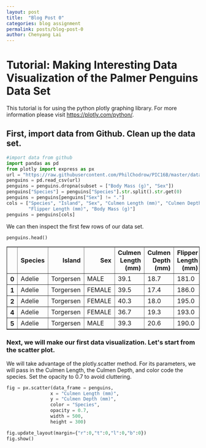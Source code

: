 ```yaml
---
layout: post
title:  "Blog Post 0"
categories: blog assignment
permalink: posts/blog-post-0
author: Chenyang Lai
---
```


# Tutorial: Making Interesting Data Visualization of the Palmer Penguins Data Set

This tutorial is for using the python plotly graphing library. For more information please visit https://plotly.com/python/.

## First, import data from Github. Clean up the data set.


```python
#import data from github
import pandas as pd
from plotly import express as px
url = "https://raw.githubusercontent.com/PhilChodrow/PIC16B/master/datasets/palmer_penguins.csv"
penguins = pd.read_csv(url)
penguins = penguins.dropna(subset = ["Body Mass (g)", "Sex"])
penguins["Species"] = penguins["Species"].str.split().str.get(0)
penguins = penguins[penguins["Sex"] != "."]
cols = ["Species", "Island", "Sex", "Culmen Length (mm)", "Culmen Depth (mm)", 
        "Flipper Length (mm)", "Body Mass (g)"]
penguins = penguins[cols]
```

We can then inspect the first few rows of our data set.


```python
penguins.head()
```




<div>
<style scoped>
    .dataframe tbody tr th:only-of-type {
        vertical-align: middle;
    }

    .dataframe tbody tr th {
        vertical-align: top;
    }

    .dataframe thead th {
        text-align: right;
    }
</style>
<table border="1" class="dataframe">
  <thead>
    <tr style="text-align: right;">
      <th></th>
      <th>Species</th>
      <th>Island</th>
      <th>Sex</th>
      <th>Culmen Length (mm)</th>
      <th>Culmen Depth (mm)</th>
      <th>Flipper Length (mm)</th>
      <th>Body Mass (g)</th>
    </tr>
  </thead>
  <tbody>
    <tr>
      <th>0</th>
      <td>Adelie</td>
      <td>Torgersen</td>
      <td>MALE</td>
      <td>39.1</td>
      <td>18.7</td>
      <td>181.0</td>
      <td>3750.0</td>
    </tr>
    <tr>
      <th>1</th>
      <td>Adelie</td>
      <td>Torgersen</td>
      <td>FEMALE</td>
      <td>39.5</td>
      <td>17.4</td>
      <td>186.0</td>
      <td>3800.0</td>
    </tr>
    <tr>
      <th>2</th>
      <td>Adelie</td>
      <td>Torgersen</td>
      <td>FEMALE</td>
      <td>40.3</td>
      <td>18.0</td>
      <td>195.0</td>
      <td>3250.0</td>
    </tr>
    <tr>
      <th>4</th>
      <td>Adelie</td>
      <td>Torgersen</td>
      <td>FEMALE</td>
      <td>36.7</td>
      <td>19.3</td>
      <td>193.0</td>
      <td>3450.0</td>
    </tr>
    <tr>
      <th>5</th>
      <td>Adelie</td>
      <td>Torgersen</td>
      <td>MALE</td>
      <td>39.3</td>
      <td>20.6</td>
      <td>190.0</td>
      <td>3650.0</td>
    </tr>
  </tbody>
</table>
</div>



### Next, we will make our first data visualization. Let's start from the scatter plot. 

We will take advantage of the plotly.scatter method. For its parameters, we will pass in the Culmen Length, the Culmen Depth, and color code the species. Set the opacity to 0.7 to avoid cluttering.


```python
fig = px.scatter(data_frame = penguins, 
                x = "Culmen Length (mm)",
                y = "Culmen Depth (mm)", 
                color = "Species", 
                opacity = 0.7,
                width = 500,
                height = 300)

fig.update_layout(margin={"r":0,"t":0,"l":0,"b":0})
fig.show()
```


<div>                            <div id="e46c1e5e-dfcb-4ef4-b2d9-6d47c17b0da1" class="plotly-graph-div" style="height:300px; width:500px;"></div>            <script type="text/javascript">                require(["plotly"], function(Plotly) {                    window.PLOTLYENV=window.PLOTLYENV || {};                                    if (document.getElementById("e46c1e5e-dfcb-4ef4-b2d9-6d47c17b0da1")) {                    Plotly.newPlot(                        "e46c1e5e-dfcb-4ef4-b2d9-6d47c17b0da1",                        [{"hovertemplate":"Species=Adelie<br>Culmen Length (mm)=%{x}<br>Culmen Depth (mm)=%{y}<extra></extra>","legendgroup":"Adelie","marker":{"color":"#636efa","opacity":0.7,"symbol":"circle"},"mode":"markers","name":"Adelie","orientation":"v","showlegend":true,"x":[39.1,39.5,40.3,36.7,39.3,38.9,39.2,41.1,38.6,34.6,36.6,38.7,42.5,34.4,46.0,37.8,37.7,35.9,38.2,38.8,35.3,40.6,40.5,37.9,40.5,39.5,37.2,39.5,40.9,36.4,39.2,38.8,42.2,37.6,39.8,36.5,40.8,36.0,44.1,37.0,39.6,41.1,36.0,42.3,39.6,40.1,35.0,42.0,34.5,41.4,39.0,40.6,36.5,37.6,35.7,41.3,37.6,41.1,36.4,41.6,35.5,41.1,35.9,41.8,33.5,39.7,39.6,45.8,35.5,42.8,40.9,37.2,36.2,42.1,34.6,42.9,36.7,35.1,37.3,41.3,36.3,36.9,38.3,38.9,35.7,41.1,34.0,39.6,36.2,40.8,38.1,40.3,33.1,43.2,35.0,41.0,37.7,37.8,37.9,39.7,38.6,38.2,38.1,43.2,38.1,45.6,39.7,42.2,39.6,42.7,38.6,37.3,35.7,41.1,36.2,37.7,40.2,41.4,35.2,40.6,38.8,41.5,39.0,44.1,38.5,43.1,36.8,37.5,38.1,41.1,35.6,40.2,37.0,39.7,40.2,40.6,32.1,40.7,37.3,39.0,39.2,36.6,36.0,37.8,36.0,41.5],"xaxis":"x","y":[18.7,17.4,18.0,19.3,20.6,17.8,19.6,17.6,21.2,21.1,17.8,19.0,20.7,18.4,21.5,18.3,18.7,19.2,18.1,17.2,18.9,18.6,17.9,18.6,18.9,16.7,18.1,17.8,18.9,17.0,21.1,20.0,18.5,19.3,19.1,18.0,18.4,18.5,19.7,16.9,18.8,19.0,17.9,21.2,17.7,18.9,17.9,19.5,18.1,18.6,17.5,18.8,16.6,19.1,16.9,21.1,17.0,18.2,17.1,18.0,16.2,19.1,16.6,19.4,19.0,18.4,17.2,18.9,17.5,18.5,16.8,19.4,16.1,19.1,17.2,17.6,18.8,19.4,17.8,20.3,19.5,18.6,19.2,18.8,18.0,18.1,17.1,18.1,17.3,18.9,18.6,18.5,16.1,18.5,17.9,20.0,16.0,20.0,18.6,18.9,17.2,20.0,17.0,19.0,16.5,20.3,17.7,19.5,20.7,18.3,17.0,20.5,17.0,18.6,17.2,19.8,17.0,18.5,15.9,19.0,17.6,18.3,17.1,18.0,17.9,19.2,18.5,18.5,17.6,17.5,17.5,20.1,16.5,17.9,17.1,17.2,15.5,17.0,16.8,18.7,18.6,18.4,17.8,18.1,17.1,18.5],"yaxis":"y","type":"scatter"},{"hovertemplate":"Species=Chinstrap<br>Culmen Length (mm)=%{x}<br>Culmen Depth (mm)=%{y}<extra></extra>","legendgroup":"Chinstrap","marker":{"color":"#EF553B","opacity":0.7,"symbol":"circle"},"mode":"markers","name":"Chinstrap","orientation":"v","showlegend":true,"x":[46.5,50.0,51.3,45.4,52.7,45.2,46.1,51.3,46.0,51.3,46.6,51.7,47.0,52.0,45.9,50.5,50.3,58.0,46.4,49.2,42.4,48.5,43.2,50.6,46.7,52.0,50.5,49.5,46.4,52.8,40.9,54.2,42.5,51.0,49.7,47.5,47.6,52.0,46.9,53.5,49.0,46.2,50.9,45.5,50.9,50.8,50.1,49.0,51.5,49.8,48.1,51.4,45.7,50.7,42.5,52.2,45.2,49.3,50.2,45.6,51.9,46.8,45.7,55.8,43.5,49.6,50.8,50.2],"xaxis":"x","y":[17.9,19.5,19.2,18.7,19.8,17.8,18.2,18.2,18.9,19.9,17.8,20.3,17.3,18.1,17.1,19.6,20.0,17.8,18.6,18.2,17.3,17.5,16.6,19.4,17.9,19.0,18.4,19.0,17.8,20.0,16.6,20.8,16.7,18.8,18.6,16.8,18.3,20.7,16.6,19.9,19.5,17.5,19.1,17.0,17.9,18.5,17.9,19.6,18.7,17.3,16.4,19.0,17.3,19.7,17.3,18.8,16.6,19.9,18.8,19.4,19.5,16.5,17.0,19.8,18.1,18.2,19.0,18.7],"yaxis":"y","type":"scatter"},{"hovertemplate":"Species=Gentoo<br>Culmen Length (mm)=%{x}<br>Culmen Depth (mm)=%{y}<extra></extra>","legendgroup":"Gentoo","marker":{"color":"#00cc96","opacity":0.7,"symbol":"circle"},"mode":"markers","name":"Gentoo","orientation":"v","showlegend":true,"x":[46.1,50.0,48.7,50.0,47.6,46.5,45.4,46.7,43.3,46.8,40.9,49.0,45.5,48.4,45.8,49.3,42.0,49.2,46.2,48.7,50.2,45.1,46.5,46.3,42.9,46.1,47.8,48.2,50.0,47.3,42.8,45.1,59.6,49.1,48.4,42.6,44.4,44.0,48.7,42.7,49.6,45.3,49.6,50.5,43.6,45.5,50.5,44.9,45.2,46.6,48.5,45.1,50.1,46.5,45.0,43.8,45.5,43.2,50.4,45.3,46.2,45.7,54.3,45.8,49.8,49.5,43.5,50.7,47.7,46.4,48.2,46.5,46.4,48.6,47.5,51.1,45.2,45.2,49.1,52.5,47.4,50.0,44.9,50.8,43.4,51.3,47.5,52.1,47.5,52.2,45.5,49.5,44.5,50.8,49.4,46.9,48.4,51.1,48.5,55.9,47.2,49.1,46.8,41.7,53.4,43.3,48.1,50.5,49.8,43.5,51.5,46.2,55.1,48.8,47.2,46.8,50.4,45.2,49.9],"xaxis":"x","y":[13.2,16.3,14.1,15.2,14.5,13.5,14.6,15.3,13.4,15.4,13.7,16.1,13.7,14.6,14.6,15.7,13.5,15.2,14.5,15.1,14.3,14.5,14.5,15.8,13.1,15.1,15.0,14.3,15.3,15.3,14.2,14.5,17.0,14.8,16.3,13.7,17.3,13.6,15.7,13.7,16.0,13.7,15.0,15.9,13.9,13.9,15.9,13.3,15.8,14.2,14.1,14.4,15.0,14.4,15.4,13.9,15.0,14.5,15.3,13.8,14.9,13.9,15.7,14.2,16.8,16.2,14.2,15.0,15.0,15.6,15.6,14.8,15.0,16.0,14.2,16.3,13.8,16.4,14.5,15.6,14.6,15.9,13.8,17.3,14.4,14.2,14.0,17.0,15.0,17.1,14.5,16.1,14.7,15.7,15.8,14.6,14.4,16.5,15.0,17.0,15.5,15.0,16.1,14.7,15.8,14.0,15.1,15.2,15.9,15.2,16.3,14.1,16.0,16.2,13.7,14.3,15.7,14.8,16.1],"yaxis":"y","type":"scatter"}],                        {"template":{"data":{"bar":[{"error_x":{"color":"#2a3f5f"},"error_y":{"color":"#2a3f5f"},"marker":{"line":{"color":"#E5ECF6","width":0.5},"pattern":{"fillmode":"overlay","size":10,"solidity":0.2}},"type":"bar"}],"barpolar":[{"marker":{"line":{"color":"#E5ECF6","width":0.5},"pattern":{"fillmode":"overlay","size":10,"solidity":0.2}},"type":"barpolar"}],"carpet":[{"aaxis":{"endlinecolor":"#2a3f5f","gridcolor":"white","linecolor":"white","minorgridcolor":"white","startlinecolor":"#2a3f5f"},"baxis":{"endlinecolor":"#2a3f5f","gridcolor":"white","linecolor":"white","minorgridcolor":"white","startlinecolor":"#2a3f5f"},"type":"carpet"}],"choropleth":[{"colorbar":{"outlinewidth":0,"ticks":""},"type":"choropleth"}],"contour":[{"colorbar":{"outlinewidth":0,"ticks":""},"colorscale":[[0.0,"#0d0887"],[0.1111111111111111,"#46039f"],[0.2222222222222222,"#7201a8"],[0.3333333333333333,"#9c179e"],[0.4444444444444444,"#bd3786"],[0.5555555555555556,"#d8576b"],[0.6666666666666666,"#ed7953"],[0.7777777777777778,"#fb9f3a"],[0.8888888888888888,"#fdca26"],[1.0,"#f0f921"]],"type":"contour"}],"contourcarpet":[{"colorbar":{"outlinewidth":0,"ticks":""},"type":"contourcarpet"}],"heatmap":[{"colorbar":{"outlinewidth":0,"ticks":""},"colorscale":[[0.0,"#0d0887"],[0.1111111111111111,"#46039f"],[0.2222222222222222,"#7201a8"],[0.3333333333333333,"#9c179e"],[0.4444444444444444,"#bd3786"],[0.5555555555555556,"#d8576b"],[0.6666666666666666,"#ed7953"],[0.7777777777777778,"#fb9f3a"],[0.8888888888888888,"#fdca26"],[1.0,"#f0f921"]],"type":"heatmap"}],"heatmapgl":[{"colorbar":{"outlinewidth":0,"ticks":""},"colorscale":[[0.0,"#0d0887"],[0.1111111111111111,"#46039f"],[0.2222222222222222,"#7201a8"],[0.3333333333333333,"#9c179e"],[0.4444444444444444,"#bd3786"],[0.5555555555555556,"#d8576b"],[0.6666666666666666,"#ed7953"],[0.7777777777777778,"#fb9f3a"],[0.8888888888888888,"#fdca26"],[1.0,"#f0f921"]],"type":"heatmapgl"}],"histogram":[{"marker":{"pattern":{"fillmode":"overlay","size":10,"solidity":0.2}},"type":"histogram"}],"histogram2d":[{"colorbar":{"outlinewidth":0,"ticks":""},"colorscale":[[0.0,"#0d0887"],[0.1111111111111111,"#46039f"],[0.2222222222222222,"#7201a8"],[0.3333333333333333,"#9c179e"],[0.4444444444444444,"#bd3786"],[0.5555555555555556,"#d8576b"],[0.6666666666666666,"#ed7953"],[0.7777777777777778,"#fb9f3a"],[0.8888888888888888,"#fdca26"],[1.0,"#f0f921"]],"type":"histogram2d"}],"histogram2dcontour":[{"colorbar":{"outlinewidth":0,"ticks":""},"colorscale":[[0.0,"#0d0887"],[0.1111111111111111,"#46039f"],[0.2222222222222222,"#7201a8"],[0.3333333333333333,"#9c179e"],[0.4444444444444444,"#bd3786"],[0.5555555555555556,"#d8576b"],[0.6666666666666666,"#ed7953"],[0.7777777777777778,"#fb9f3a"],[0.8888888888888888,"#fdca26"],[1.0,"#f0f921"]],"type":"histogram2dcontour"}],"mesh3d":[{"colorbar":{"outlinewidth":0,"ticks":""},"type":"mesh3d"}],"parcoords":[{"line":{"colorbar":{"outlinewidth":0,"ticks":""}},"type":"parcoords"}],"pie":[{"automargin":true,"type":"pie"}],"scatter":[{"marker":{"colorbar":{"outlinewidth":0,"ticks":""}},"type":"scatter"}],"scatter3d":[{"line":{"colorbar":{"outlinewidth":0,"ticks":""}},"marker":{"colorbar":{"outlinewidth":0,"ticks":""}},"type":"scatter3d"}],"scattercarpet":[{"marker":{"colorbar":{"outlinewidth":0,"ticks":""}},"type":"scattercarpet"}],"scattergeo":[{"marker":{"colorbar":{"outlinewidth":0,"ticks":""}},"type":"scattergeo"}],"scattergl":[{"marker":{"colorbar":{"outlinewidth":0,"ticks":""}},"type":"scattergl"}],"scattermapbox":[{"marker":{"colorbar":{"outlinewidth":0,"ticks":""}},"type":"scattermapbox"}],"scatterpolar":[{"marker":{"colorbar":{"outlinewidth":0,"ticks":""}},"type":"scatterpolar"}],"scatterpolargl":[{"marker":{"colorbar":{"outlinewidth":0,"ticks":""}},"type":"scatterpolargl"}],"scatterternary":[{"marker":{"colorbar":{"outlinewidth":0,"ticks":""}},"type":"scatterternary"}],"surface":[{"colorbar":{"outlinewidth":0,"ticks":""},"colorscale":[[0.0,"#0d0887"],[0.1111111111111111,"#46039f"],[0.2222222222222222,"#7201a8"],[0.3333333333333333,"#9c179e"],[0.4444444444444444,"#bd3786"],[0.5555555555555556,"#d8576b"],[0.6666666666666666,"#ed7953"],[0.7777777777777778,"#fb9f3a"],[0.8888888888888888,"#fdca26"],[1.0,"#f0f921"]],"type":"surface"}],"table":[{"cells":{"fill":{"color":"#EBF0F8"},"line":{"color":"white"}},"header":{"fill":{"color":"#C8D4E3"},"line":{"color":"white"}},"type":"table"}]},"layout":{"annotationdefaults":{"arrowcolor":"#2a3f5f","arrowhead":0,"arrowwidth":1},"autotypenumbers":"strict","coloraxis":{"colorbar":{"outlinewidth":0,"ticks":""}},"colorscale":{"diverging":[[0,"#8e0152"],[0.1,"#c51b7d"],[0.2,"#de77ae"],[0.3,"#f1b6da"],[0.4,"#fde0ef"],[0.5,"#f7f7f7"],[0.6,"#e6f5d0"],[0.7,"#b8e186"],[0.8,"#7fbc41"],[0.9,"#4d9221"],[1,"#276419"]],"sequential":[[0.0,"#0d0887"],[0.1111111111111111,"#46039f"],[0.2222222222222222,"#7201a8"],[0.3333333333333333,"#9c179e"],[0.4444444444444444,"#bd3786"],[0.5555555555555556,"#d8576b"],[0.6666666666666666,"#ed7953"],[0.7777777777777778,"#fb9f3a"],[0.8888888888888888,"#fdca26"],[1.0,"#f0f921"]],"sequentialminus":[[0.0,"#0d0887"],[0.1111111111111111,"#46039f"],[0.2222222222222222,"#7201a8"],[0.3333333333333333,"#9c179e"],[0.4444444444444444,"#bd3786"],[0.5555555555555556,"#d8576b"],[0.6666666666666666,"#ed7953"],[0.7777777777777778,"#fb9f3a"],[0.8888888888888888,"#fdca26"],[1.0,"#f0f921"]]},"colorway":["#636efa","#EF553B","#00cc96","#ab63fa","#FFA15A","#19d3f3","#FF6692","#B6E880","#FF97FF","#FECB52"],"font":{"color":"#2a3f5f"},"geo":{"bgcolor":"white","lakecolor":"white","landcolor":"#E5ECF6","showlakes":true,"showland":true,"subunitcolor":"white"},"hoverlabel":{"align":"left"},"hovermode":"closest","mapbox":{"style":"light"},"paper_bgcolor":"white","plot_bgcolor":"#E5ECF6","polar":{"angularaxis":{"gridcolor":"white","linecolor":"white","ticks":""},"bgcolor":"#E5ECF6","radialaxis":{"gridcolor":"white","linecolor":"white","ticks":""}},"scene":{"xaxis":{"backgroundcolor":"#E5ECF6","gridcolor":"white","gridwidth":2,"linecolor":"white","showbackground":true,"ticks":"","zerolinecolor":"white"},"yaxis":{"backgroundcolor":"#E5ECF6","gridcolor":"white","gridwidth":2,"linecolor":"white","showbackground":true,"ticks":"","zerolinecolor":"white"},"zaxis":{"backgroundcolor":"#E5ECF6","gridcolor":"white","gridwidth":2,"linecolor":"white","showbackground":true,"ticks":"","zerolinecolor":"white"}},"shapedefaults":{"line":{"color":"#2a3f5f"}},"ternary":{"aaxis":{"gridcolor":"white","linecolor":"white","ticks":""},"baxis":{"gridcolor":"white","linecolor":"white","ticks":""},"bgcolor":"#E5ECF6","caxis":{"gridcolor":"white","linecolor":"white","ticks":""}},"title":{"x":0.05},"xaxis":{"automargin":true,"gridcolor":"white","linecolor":"white","ticks":"","title":{"standoff":15},"zerolinecolor":"white","zerolinewidth":2},"yaxis":{"automargin":true,"gridcolor":"white","linecolor":"white","ticks":"","title":{"standoff":15},"zerolinecolor":"white","zerolinewidth":2}}},"xaxis":{"anchor":"y","domain":[0.0,1.0],"title":{"text":"Culmen Length (mm)"}},"yaxis":{"anchor":"x","domain":[0.0,1.0],"title":{"text":"Culmen Depth (mm)"}},"legend":{"title":{"text":"Species"},"tracegroupgap":0},"margin":{"t":0,"r":0,"l":0,"b":0},"height":300,"width":500},                        {"responsive": true}                    ).then(function(){

var gd = document.getElementById('e46c1e5e-dfcb-4ef4-b2d9-6d47c17b0da1');
var x = new MutationObserver(function (mutations, observer) {{
        var display = window.getComputedStyle(gd).display;
        if (!display || display === 'none') {{
            console.log([gd, 'removed!']);
            Plotly.purge(gd);
            observer.disconnect();
        }}
}});

// Listen for the removal of the full notebook cells
var notebookContainer = gd.closest('#notebook-container');
if (notebookContainer) {{
    x.observe(notebookContainer, {childList: true});
}}

// Listen for the clearing of the current output cell
var outputEl = gd.closest('.output');
if (outputEl) {{
    x.observe(outputEl, {childList: true});
}}

                        })                };                });            </script>        </div>


### We will delve deeper into the scatter plots by making it faceted across the sex and islands of the penguins. 

To do this, we will take advantage of the facet_col and facet_row parameters of the scatter function. 


```python
fig = px.scatter(data_frame = penguins, 
                x = "Culmen Length (mm)", 
                y = "Culmen Depth (mm)", 
                color = "Species", 
                opacity = 0.5,
                width = 500,
                height = 300,
                facet_col = "Sex",
                facet_row = "Island") 
fig.update_layout(margin={"r":0,"t":0,"l":0,"b":0})
fig.show()
```


<div>                            <div id="d0346736-127d-4a50-bc1a-dd7d4cf2757f" class="plotly-graph-div" style="height:300px; width:500px;"></div>            <script type="text/javascript">                require(["plotly"], function(Plotly) {                    window.PLOTLYENV=window.PLOTLYENV || {};                                    if (document.getElementById("d0346736-127d-4a50-bc1a-dd7d4cf2757f")) {                    Plotly.newPlot(                        "d0346736-127d-4a50-bc1a-dd7d4cf2757f",                        [{"hovertemplate":"Species=Adelie<br>Island=Torgersen<br>Sex=MALE<br>Culmen Length (mm)=%{x}<br>Culmen Depth (mm)=%{y}<extra></extra>","legendgroup":"Adelie","marker":{"color":"#636efa","opacity":0.5,"symbol":"circle"},"mode":"markers","name":"Adelie","orientation":"v","showlegend":true,"x":[39.1,39.3,39.2,38.6,34.6,42.5,46.0,41.8,39.7,45.8,42.8,37.2,42.1,42.9,35.1,37.3,41.1,37.7,41.4,40.6,41.5,44.1,43.1],"xaxis":"x5","y":[18.7,20.6,19.6,21.2,21.1,20.7,21.5,19.4,18.4,18.9,18.5,19.4,19.1,17.6,19.4,20.5,18.6,19.8,18.5,19.0,18.3,18.0,19.2],"yaxis":"y5","type":"scatter"},{"hovertemplate":"Species=Adelie<br>Island=Torgersen<br>Sex=FEMALE<br>Culmen Length (mm)=%{x}<br>Culmen Depth (mm)=%{y}<extra></extra>","legendgroup":"Adelie","marker":{"color":"#636efa","opacity":0.5,"symbol":"circle"},"mode":"markers","name":"Adelie","orientation":"v","showlegend":false,"x":[39.5,40.3,36.7,38.9,41.1,36.6,38.7,34.4,35.9,33.5,39.6,35.5,40.9,36.2,34.6,36.7,38.6,35.7,36.2,40.2,35.2,38.8,39.0,38.5],"xaxis":"x6","y":[17.4,18.0,19.3,17.8,17.6,17.8,19.0,18.4,16.6,19.0,17.2,17.5,16.8,16.1,17.2,18.8,17.0,17.0,17.2,17.0,15.9,17.6,17.1,17.9],"yaxis":"y6","type":"scatter"},{"hovertemplate":"Species=Adelie<br>Island=Biscoe<br>Sex=MALE<br>Culmen Length (mm)=%{x}<br>Culmen Depth (mm)=%{y}<extra></extra>","legendgroup":"Adelie","marker":{"color":"#636efa","opacity":0.5,"symbol":"circle"},"mode":"markers","name":"Adelie","orientation":"v","showlegend":false,"x":[37.7,38.2,38.8,40.6,40.5,40.1,42.0,41.4,40.6,37.6,41.3,41.1,41.6,41.1,41.0,37.8,39.7,38.2,43.2,45.6,42.2,42.7],"xaxis":"x3","y":[18.7,18.1,17.2,18.6,18.9,18.9,19.5,18.6,18.8,19.1,21.1,18.2,18.0,19.1,20.0,20.0,18.9,20.0,19.0,20.3,19.5,18.3],"yaxis":"y3","type":"scatter"},{"hovertemplate":"Species=Adelie<br>Island=Biscoe<br>Sex=FEMALE<br>Culmen Length (mm)=%{x}<br>Culmen Depth (mm)=%{y}<extra></extra>","legendgroup":"Adelie","marker":{"color":"#636efa","opacity":0.5,"symbol":"circle"},"mode":"markers","name":"Adelie","orientation":"v","showlegend":false,"x":[37.8,35.9,35.3,40.5,37.9,39.6,35.0,34.5,39.0,36.5,35.7,37.6,36.4,35.5,35.0,37.7,37.9,38.6,38.1,38.1,39.7,39.6],"xaxis":"x4","y":[18.3,19.2,18.9,17.9,18.6,17.7,17.9,18.1,17.5,16.6,16.9,17.0,17.1,16.2,17.9,16.0,18.6,17.2,17.0,16.5,17.7,20.7],"yaxis":"y4","type":"scatter"},{"hovertemplate":"Species=Adelie<br>Island=Dream<br>Sex=MALE<br>Culmen Length (mm)=%{x}<br>Culmen Depth (mm)=%{y}<extra></extra>","legendgroup":"Adelie","marker":{"color":"#636efa","opacity":0.5,"symbol":"circle"},"mode":"markers","name":"Adelie","orientation":"v","showlegend":false,"x":[37.2,40.9,39.2,38.8,39.8,40.8,44.1,39.6,41.1,42.3,41.3,36.3,38.3,41.1,39.6,40.8,40.3,43.2,37.5,41.1,40.2,39.7,40.6,40.7,39.0,39.2,37.8,41.5],"xaxis":"x","y":[18.1,18.9,21.1,20.0,19.1,18.4,19.7,18.8,19.0,21.2,20.3,19.5,19.2,18.1,18.1,18.9,18.5,18.5,18.5,17.5,20.1,17.9,17.2,17.0,18.7,18.6,18.1,18.5],"yaxis":"y","type":"scatter"},{"hovertemplate":"Species=Adelie<br>Island=Dream<br>Sex=FEMALE<br>Culmen Length (mm)=%{x}<br>Culmen Depth (mm)=%{y}<extra></extra>","legendgroup":"Adelie","marker":{"color":"#636efa","opacity":0.5,"symbol":"circle"},"mode":"markers","name":"Adelie","orientation":"v","showlegend":false,"x":[39.5,39.5,36.4,42.2,37.6,36.5,36.0,37.0,36.0,37.3,36.9,38.9,35.7,34.0,36.2,38.1,33.1,36.8,38.1,35.6,37.0,40.2,32.1,37.3,36.6,36.0,36.0],"xaxis":"x2","y":[16.7,17.8,17.0,18.5,19.3,18.0,18.5,16.9,17.9,17.8,18.6,18.8,18.0,17.1,17.3,18.6,16.1,18.5,17.6,17.5,16.5,17.1,15.5,16.8,18.4,17.8,17.1],"yaxis":"y2","type":"scatter"},{"hovertemplate":"Species=Chinstrap<br>Island=Dream<br>Sex=MALE<br>Culmen Length (mm)=%{x}<br>Culmen Depth (mm)=%{y}<extra></extra>","legendgroup":"Chinstrap","marker":{"color":"#EF553B","opacity":0.5,"symbol":"circle"},"mode":"markers","name":"Chinstrap","orientation":"v","showlegend":true,"x":[50.0,51.3,52.7,51.3,51.3,51.7,52.0,50.5,50.3,49.2,48.5,50.6,52.0,49.5,52.8,54.2,51.0,49.7,52.0,53.5,49.0,50.9,50.8,49.0,51.5,51.4,50.7,52.2,49.3,50.2,51.9,55.8,49.6,50.8],"xaxis":"x","y":[19.5,19.2,19.8,18.2,19.9,20.3,18.1,19.6,20.0,18.2,17.5,19.4,19.0,19.0,20.0,20.8,18.8,18.6,20.7,19.9,19.5,19.1,18.5,19.6,18.7,19.0,19.7,18.8,19.9,18.8,19.5,19.8,18.2,19.0],"yaxis":"y","type":"scatter"},{"hovertemplate":"Species=Chinstrap<br>Island=Dream<br>Sex=FEMALE<br>Culmen Length (mm)=%{x}<br>Culmen Depth (mm)=%{y}<extra></extra>","legendgroup":"Chinstrap","marker":{"color":"#EF553B","opacity":0.5,"symbol":"circle"},"mode":"markers","name":"Chinstrap","orientation":"v","showlegend":false,"x":[46.5,45.4,45.2,46.1,46.0,46.6,47.0,45.9,58.0,46.4,42.4,43.2,46.7,50.5,46.4,40.9,42.5,47.5,47.6,46.9,46.2,45.5,50.9,50.1,49.8,48.1,45.7,42.5,45.2,45.6,46.8,45.7,43.5,50.2],"xaxis":"x2","y":[17.9,18.7,17.8,18.2,18.9,17.8,17.3,17.1,17.8,18.6,17.3,16.6,17.9,18.4,17.8,16.6,16.7,16.8,18.3,16.6,17.5,17.0,17.9,17.9,17.3,16.4,17.3,17.3,16.6,19.4,16.5,17.0,18.1,18.7],"yaxis":"y2","type":"scatter"},{"hovertemplate":"Species=Gentoo<br>Island=Biscoe<br>Sex=MALE<br>Culmen Length (mm)=%{x}<br>Culmen Depth (mm)=%{y}<extra></extra>","legendgroup":"Gentoo","marker":{"color":"#00cc96","opacity":0.5,"symbol":"circle"},"mode":"markers","name":"Gentoo","orientation":"v","showlegend":true,"x":[50.0,50.0,47.6,46.7,46.8,49.0,48.4,49.3,49.2,48.7,50.2,46.3,46.1,47.8,50.0,47.3,59.6,48.4,44.4,48.7,49.6,49.6,50.5,50.5,45.2,48.5,50.1,45.0,45.5,50.4,46.2,54.3,49.8,49.5,50.7,46.4,48.2,48.6,51.1,45.2,52.5,50.0,50.8,51.3,52.1,52.2,49.5,50.8,49.4,51.1,55.9,49.1,46.8,53.4,48.1,49.8,51.5,55.1,48.8,50.4,49.9],"xaxis":"x3","y":[16.3,15.2,14.5,15.3,15.4,16.1,14.6,15.7,15.2,15.1,14.3,15.8,15.1,15.0,15.3,15.3,17.0,16.3,17.3,15.7,16.0,15.0,15.9,15.9,15.8,14.1,15.0,15.4,15.0,15.3,14.9,15.7,16.8,16.2,15.0,15.6,15.6,16.0,16.3,16.4,15.6,15.9,17.3,14.2,17.0,17.1,16.1,15.7,15.8,16.5,17.0,15.0,16.1,15.8,15.1,15.9,16.3,16.0,16.2,15.7,16.1],"yaxis":"y3","type":"scatter"},{"hovertemplate":"Species=Gentoo<br>Island=Biscoe<br>Sex=FEMALE<br>Culmen Length (mm)=%{x}<br>Culmen Depth (mm)=%{y}<extra></extra>","legendgroup":"Gentoo","marker":{"color":"#00cc96","opacity":0.5,"symbol":"circle"},"mode":"markers","name":"Gentoo","orientation":"v","showlegend":false,"x":[46.1,48.7,46.5,45.4,43.3,40.9,45.5,45.8,42.0,46.2,45.1,46.5,42.9,48.2,42.8,45.1,49.1,42.6,44.0,42.7,45.3,43.6,45.5,44.9,46.6,45.1,46.5,43.8,43.2,45.3,45.7,45.8,43.5,47.7,46.5,46.4,47.5,45.2,49.1,47.4,44.9,43.4,47.5,47.5,45.5,44.5,46.9,48.4,48.5,47.2,41.7,43.3,50.5,43.5,46.2,47.2,46.8,45.2],"xaxis":"x4","y":[13.2,14.1,13.5,14.6,13.4,13.7,13.7,14.6,13.5,14.5,14.5,14.5,13.1,14.3,14.2,14.5,14.8,13.7,13.6,13.7,13.7,13.9,13.9,13.3,14.2,14.4,14.4,13.9,14.5,13.8,13.9,14.2,14.2,15.0,14.8,15.0,14.2,13.8,14.5,14.6,13.8,14.4,14.0,15.0,14.5,14.7,14.6,14.4,15.0,15.5,14.7,14.0,15.2,15.2,14.1,13.7,14.3,14.8],"yaxis":"y4","type":"scatter"}],                        {"template":{"data":{"bar":[{"error_x":{"color":"#2a3f5f"},"error_y":{"color":"#2a3f5f"},"marker":{"line":{"color":"#E5ECF6","width":0.5},"pattern":{"fillmode":"overlay","size":10,"solidity":0.2}},"type":"bar"}],"barpolar":[{"marker":{"line":{"color":"#E5ECF6","width":0.5},"pattern":{"fillmode":"overlay","size":10,"solidity":0.2}},"type":"barpolar"}],"carpet":[{"aaxis":{"endlinecolor":"#2a3f5f","gridcolor":"white","linecolor":"white","minorgridcolor":"white","startlinecolor":"#2a3f5f"},"baxis":{"endlinecolor":"#2a3f5f","gridcolor":"white","linecolor":"white","minorgridcolor":"white","startlinecolor":"#2a3f5f"},"type":"carpet"}],"choropleth":[{"colorbar":{"outlinewidth":0,"ticks":""},"type":"choropleth"}],"contour":[{"colorbar":{"outlinewidth":0,"ticks":""},"colorscale":[[0.0,"#0d0887"],[0.1111111111111111,"#46039f"],[0.2222222222222222,"#7201a8"],[0.3333333333333333,"#9c179e"],[0.4444444444444444,"#bd3786"],[0.5555555555555556,"#d8576b"],[0.6666666666666666,"#ed7953"],[0.7777777777777778,"#fb9f3a"],[0.8888888888888888,"#fdca26"],[1.0,"#f0f921"]],"type":"contour"}],"contourcarpet":[{"colorbar":{"outlinewidth":0,"ticks":""},"type":"contourcarpet"}],"heatmap":[{"colorbar":{"outlinewidth":0,"ticks":""},"colorscale":[[0.0,"#0d0887"],[0.1111111111111111,"#46039f"],[0.2222222222222222,"#7201a8"],[0.3333333333333333,"#9c179e"],[0.4444444444444444,"#bd3786"],[0.5555555555555556,"#d8576b"],[0.6666666666666666,"#ed7953"],[0.7777777777777778,"#fb9f3a"],[0.8888888888888888,"#fdca26"],[1.0,"#f0f921"]],"type":"heatmap"}],"heatmapgl":[{"colorbar":{"outlinewidth":0,"ticks":""},"colorscale":[[0.0,"#0d0887"],[0.1111111111111111,"#46039f"],[0.2222222222222222,"#7201a8"],[0.3333333333333333,"#9c179e"],[0.4444444444444444,"#bd3786"],[0.5555555555555556,"#d8576b"],[0.6666666666666666,"#ed7953"],[0.7777777777777778,"#fb9f3a"],[0.8888888888888888,"#fdca26"],[1.0,"#f0f921"]],"type":"heatmapgl"}],"histogram":[{"marker":{"pattern":{"fillmode":"overlay","size":10,"solidity":0.2}},"type":"histogram"}],"histogram2d":[{"colorbar":{"outlinewidth":0,"ticks":""},"colorscale":[[0.0,"#0d0887"],[0.1111111111111111,"#46039f"],[0.2222222222222222,"#7201a8"],[0.3333333333333333,"#9c179e"],[0.4444444444444444,"#bd3786"],[0.5555555555555556,"#d8576b"],[0.6666666666666666,"#ed7953"],[0.7777777777777778,"#fb9f3a"],[0.8888888888888888,"#fdca26"],[1.0,"#f0f921"]],"type":"histogram2d"}],"histogram2dcontour":[{"colorbar":{"outlinewidth":0,"ticks":""},"colorscale":[[0.0,"#0d0887"],[0.1111111111111111,"#46039f"],[0.2222222222222222,"#7201a8"],[0.3333333333333333,"#9c179e"],[0.4444444444444444,"#bd3786"],[0.5555555555555556,"#d8576b"],[0.6666666666666666,"#ed7953"],[0.7777777777777778,"#fb9f3a"],[0.8888888888888888,"#fdca26"],[1.0,"#f0f921"]],"type":"histogram2dcontour"}],"mesh3d":[{"colorbar":{"outlinewidth":0,"ticks":""},"type":"mesh3d"}],"parcoords":[{"line":{"colorbar":{"outlinewidth":0,"ticks":""}},"type":"parcoords"}],"pie":[{"automargin":true,"type":"pie"}],"scatter":[{"marker":{"colorbar":{"outlinewidth":0,"ticks":""}},"type":"scatter"}],"scatter3d":[{"line":{"colorbar":{"outlinewidth":0,"ticks":""}},"marker":{"colorbar":{"outlinewidth":0,"ticks":""}},"type":"scatter3d"}],"scattercarpet":[{"marker":{"colorbar":{"outlinewidth":0,"ticks":""}},"type":"scattercarpet"}],"scattergeo":[{"marker":{"colorbar":{"outlinewidth":0,"ticks":""}},"type":"scattergeo"}],"scattergl":[{"marker":{"colorbar":{"outlinewidth":0,"ticks":""}},"type":"scattergl"}],"scattermapbox":[{"marker":{"colorbar":{"outlinewidth":0,"ticks":""}},"type":"scattermapbox"}],"scatterpolar":[{"marker":{"colorbar":{"outlinewidth":0,"ticks":""}},"type":"scatterpolar"}],"scatterpolargl":[{"marker":{"colorbar":{"outlinewidth":0,"ticks":""}},"type":"scatterpolargl"}],"scatterternary":[{"marker":{"colorbar":{"outlinewidth":0,"ticks":""}},"type":"scatterternary"}],"surface":[{"colorbar":{"outlinewidth":0,"ticks":""},"colorscale":[[0.0,"#0d0887"],[0.1111111111111111,"#46039f"],[0.2222222222222222,"#7201a8"],[0.3333333333333333,"#9c179e"],[0.4444444444444444,"#bd3786"],[0.5555555555555556,"#d8576b"],[0.6666666666666666,"#ed7953"],[0.7777777777777778,"#fb9f3a"],[0.8888888888888888,"#fdca26"],[1.0,"#f0f921"]],"type":"surface"}],"table":[{"cells":{"fill":{"color":"#EBF0F8"},"line":{"color":"white"}},"header":{"fill":{"color":"#C8D4E3"},"line":{"color":"white"}},"type":"table"}]},"layout":{"annotationdefaults":{"arrowcolor":"#2a3f5f","arrowhead":0,"arrowwidth":1},"autotypenumbers":"strict","coloraxis":{"colorbar":{"outlinewidth":0,"ticks":""}},"colorscale":{"diverging":[[0,"#8e0152"],[0.1,"#c51b7d"],[0.2,"#de77ae"],[0.3,"#f1b6da"],[0.4,"#fde0ef"],[0.5,"#f7f7f7"],[0.6,"#e6f5d0"],[0.7,"#b8e186"],[0.8,"#7fbc41"],[0.9,"#4d9221"],[1,"#276419"]],"sequential":[[0.0,"#0d0887"],[0.1111111111111111,"#46039f"],[0.2222222222222222,"#7201a8"],[0.3333333333333333,"#9c179e"],[0.4444444444444444,"#bd3786"],[0.5555555555555556,"#d8576b"],[0.6666666666666666,"#ed7953"],[0.7777777777777778,"#fb9f3a"],[0.8888888888888888,"#fdca26"],[1.0,"#f0f921"]],"sequentialminus":[[0.0,"#0d0887"],[0.1111111111111111,"#46039f"],[0.2222222222222222,"#7201a8"],[0.3333333333333333,"#9c179e"],[0.4444444444444444,"#bd3786"],[0.5555555555555556,"#d8576b"],[0.6666666666666666,"#ed7953"],[0.7777777777777778,"#fb9f3a"],[0.8888888888888888,"#fdca26"],[1.0,"#f0f921"]]},"colorway":["#636efa","#EF553B","#00cc96","#ab63fa","#FFA15A","#19d3f3","#FF6692","#B6E880","#FF97FF","#FECB52"],"font":{"color":"#2a3f5f"},"geo":{"bgcolor":"white","lakecolor":"white","landcolor":"#E5ECF6","showlakes":true,"showland":true,"subunitcolor":"white"},"hoverlabel":{"align":"left"},"hovermode":"closest","mapbox":{"style":"light"},"paper_bgcolor":"white","plot_bgcolor":"#E5ECF6","polar":{"angularaxis":{"gridcolor":"white","linecolor":"white","ticks":""},"bgcolor":"#E5ECF6","radialaxis":{"gridcolor":"white","linecolor":"white","ticks":""}},"scene":{"xaxis":{"backgroundcolor":"#E5ECF6","gridcolor":"white","gridwidth":2,"linecolor":"white","showbackground":true,"ticks":"","zerolinecolor":"white"},"yaxis":{"backgroundcolor":"#E5ECF6","gridcolor":"white","gridwidth":2,"linecolor":"white","showbackground":true,"ticks":"","zerolinecolor":"white"},"zaxis":{"backgroundcolor":"#E5ECF6","gridcolor":"white","gridwidth":2,"linecolor":"white","showbackground":true,"ticks":"","zerolinecolor":"white"}},"shapedefaults":{"line":{"color":"#2a3f5f"}},"ternary":{"aaxis":{"gridcolor":"white","linecolor":"white","ticks":""},"baxis":{"gridcolor":"white","linecolor":"white","ticks":""},"bgcolor":"#E5ECF6","caxis":{"gridcolor":"white","linecolor":"white","ticks":""}},"title":{"x":0.05},"xaxis":{"automargin":true,"gridcolor":"white","linecolor":"white","ticks":"","title":{"standoff":15},"zerolinecolor":"white","zerolinewidth":2},"yaxis":{"automargin":true,"gridcolor":"white","linecolor":"white","ticks":"","title":{"standoff":15},"zerolinecolor":"white","zerolinewidth":2}}},"xaxis":{"anchor":"y","domain":[0.0,0.48],"title":{"text":"Culmen Length (mm)"}},"yaxis":{"anchor":"x","domain":[0.0,0.3133333333333333],"title":{"text":"Culmen Depth (mm)"}},"xaxis2":{"anchor":"y2","domain":[0.5,0.98],"matches":"x","title":{"text":"Culmen Length (mm)"}},"yaxis2":{"anchor":"x2","domain":[0.0,0.3133333333333333],"matches":"y","showticklabels":false},"xaxis3":{"anchor":"y3","domain":[0.0,0.48],"matches":"x","showticklabels":false},"yaxis3":{"anchor":"x3","domain":[0.34333333333333327,0.6566666666666665],"matches":"y","title":{"text":"Culmen Depth (mm)"}},"xaxis4":{"anchor":"y4","domain":[0.5,0.98],"matches":"x","showticklabels":false},"yaxis4":{"anchor":"x4","domain":[0.34333333333333327,0.6566666666666665],"matches":"y","showticklabels":false},"xaxis5":{"anchor":"y5","domain":[0.0,0.48],"matches":"x","showticklabels":false},"yaxis5":{"anchor":"x5","domain":[0.6866666666666665,0.9999999999999998],"matches":"y","title":{"text":"Culmen Depth (mm)"}},"xaxis6":{"anchor":"y6","domain":[0.5,0.98],"matches":"x","showticklabels":false},"yaxis6":{"anchor":"x6","domain":[0.6866666666666665,0.9999999999999998],"matches":"y","showticklabels":false},"annotations":[{"font":{},"showarrow":false,"text":"Sex=MALE","x":0.24,"xanchor":"center","xref":"paper","y":0.9999999999999998,"yanchor":"bottom","yref":"paper"},{"font":{},"showarrow":false,"text":"Sex=FEMALE","x":0.74,"xanchor":"center","xref":"paper","y":0.9999999999999998,"yanchor":"bottom","yref":"paper"},{"font":{},"showarrow":false,"text":"Island=Dream","textangle":90,"x":0.98,"xanchor":"left","xref":"paper","y":0.15666666666666665,"yanchor":"middle","yref":"paper"},{"font":{},"showarrow":false,"text":"Island=Biscoe","textangle":90,"x":0.98,"xanchor":"left","xref":"paper","y":0.4999999999999999,"yanchor":"middle","yref":"paper"},{"font":{},"showarrow":false,"text":"Island=Torgersen","textangle":90,"x":0.98,"xanchor":"left","xref":"paper","y":0.8433333333333332,"yanchor":"middle","yref":"paper"}],"legend":{"title":{"text":"Species"},"tracegroupgap":0},"margin":{"t":0,"r":0,"l":0,"b":0},"height":300,"width":500},                        {"responsive": true}                    ).then(function(){

var gd = document.getElementById('d0346736-127d-4a50-bc1a-dd7d4cf2757f');
var x = new MutationObserver(function (mutations, observer) {{
        var display = window.getComputedStyle(gd).display;
        if (!display || display === 'none') {{
            console.log([gd, 'removed!']);
            Plotly.purge(gd);
            observer.disconnect();
        }}
}});

// Listen for the removal of the full notebook cells
var notebookContainer = gd.closest('#notebook-container');
if (notebookContainer) {{
    x.observe(notebookContainer, {childList: true});
}}

// Listen for the clearing of the current output cell
var outputEl = gd.closest('.output');
if (outputEl) {{
    x.observe(outputEl, {childList: true});
}}

                        })                };                });            </script>        </div>


### We can also make a 3D scatter plot using plotly using the scatter_3D function.


```python
fig = px.scatter_3d(penguins,
                    x = "Body Mass (g)",
                    y = "Culmen Length (mm)",
                    z = "Culmen Depth (mm)",
                    color = "Species",
                    opacity = 0.5)
fig.update_layout(margin={"r":0,"t":0,"l":0,"b":0})
fig.show()
```


<div>                            <div id="b742e127-2688-46f3-a871-29664c2b8779" class="plotly-graph-div" style="height:525px; width:100%;"></div>            <script type="text/javascript">                require(["plotly"], function(Plotly) {                    window.PLOTLYENV=window.PLOTLYENV || {};                                    if (document.getElementById("b742e127-2688-46f3-a871-29664c2b8779")) {                    Plotly.newPlot(                        "b742e127-2688-46f3-a871-29664c2b8779",                        [{"hovertemplate":"Species=Adelie<br>Body Mass (g)=%{x}<br>Culmen Length (mm)=%{y}<br>Culmen Depth (mm)=%{z}<extra></extra>","legendgroup":"Adelie","marker":{"color":"#636efa","opacity":0.5,"symbol":"circle"},"mode":"markers","name":"Adelie","scene":"scene","showlegend":true,"x":[3750.0,3800.0,3250.0,3450.0,3650.0,3625.0,4675.0,3200.0,3800.0,4400.0,3700.0,3450.0,4500.0,3325.0,4200.0,3400.0,3600.0,3800.0,3950.0,3800.0,3800.0,3550.0,3200.0,3150.0,3950.0,3250.0,3900.0,3300.0,3900.0,3325.0,4150.0,3950.0,3550.0,3300.0,4650.0,3150.0,3900.0,3100.0,4400.0,3000.0,4600.0,3425.0,3450.0,4150.0,3500.0,4300.0,3450.0,4050.0,2900.0,3700.0,3550.0,3800.0,2850.0,3750.0,3150.0,4400.0,3600.0,4050.0,2850.0,3950.0,3350.0,4100.0,3050.0,4450.0,3600.0,3900.0,3550.0,4150.0,3700.0,4250.0,3700.0,3900.0,3550.0,4000.0,3200.0,4700.0,3800.0,4200.0,3350.0,3550.0,3800.0,3500.0,3950.0,3600.0,3550.0,4300.0,3400.0,4450.0,3300.0,4300.0,3700.0,4350.0,2900.0,4100.0,3725.0,4725.0,3075.0,4250.0,2925.0,3550.0,3750.0,3900.0,3175.0,4775.0,3825.0,4600.0,3200.0,4275.0,3900.0,4075.0,2900.0,3775.0,3350.0,3325.0,3150.0,3500.0,3450.0,3875.0,3050.0,4000.0,3275.0,4300.0,3050.0,4000.0,3325.0,3500.0,3500.0,4475.0,3425.0,3900.0,3175.0,3975.0,3400.0,4250.0,3400.0,3475.0,3050.0,3725.0,3000.0,3650.0,4250.0,3475.0,3450.0,3750.0,3700.0,4000.0],"y":[39.1,39.5,40.3,36.7,39.3,38.9,39.2,41.1,38.6,34.6,36.6,38.7,42.5,34.4,46.0,37.8,37.7,35.9,38.2,38.8,35.3,40.6,40.5,37.9,40.5,39.5,37.2,39.5,40.9,36.4,39.2,38.8,42.2,37.6,39.8,36.5,40.8,36.0,44.1,37.0,39.6,41.1,36.0,42.3,39.6,40.1,35.0,42.0,34.5,41.4,39.0,40.6,36.5,37.6,35.7,41.3,37.6,41.1,36.4,41.6,35.5,41.1,35.9,41.8,33.5,39.7,39.6,45.8,35.5,42.8,40.9,37.2,36.2,42.1,34.6,42.9,36.7,35.1,37.3,41.3,36.3,36.9,38.3,38.9,35.7,41.1,34.0,39.6,36.2,40.8,38.1,40.3,33.1,43.2,35.0,41.0,37.7,37.8,37.9,39.7,38.6,38.2,38.1,43.2,38.1,45.6,39.7,42.2,39.6,42.7,38.6,37.3,35.7,41.1,36.2,37.7,40.2,41.4,35.2,40.6,38.8,41.5,39.0,44.1,38.5,43.1,36.8,37.5,38.1,41.1,35.6,40.2,37.0,39.7,40.2,40.6,32.1,40.7,37.3,39.0,39.2,36.6,36.0,37.8,36.0,41.5],"z":[18.7,17.4,18.0,19.3,20.6,17.8,19.6,17.6,21.2,21.1,17.8,19.0,20.7,18.4,21.5,18.3,18.7,19.2,18.1,17.2,18.9,18.6,17.9,18.6,18.9,16.7,18.1,17.8,18.9,17.0,21.1,20.0,18.5,19.3,19.1,18.0,18.4,18.5,19.7,16.9,18.8,19.0,17.9,21.2,17.7,18.9,17.9,19.5,18.1,18.6,17.5,18.8,16.6,19.1,16.9,21.1,17.0,18.2,17.1,18.0,16.2,19.1,16.6,19.4,19.0,18.4,17.2,18.9,17.5,18.5,16.8,19.4,16.1,19.1,17.2,17.6,18.8,19.4,17.8,20.3,19.5,18.6,19.2,18.8,18.0,18.1,17.1,18.1,17.3,18.9,18.6,18.5,16.1,18.5,17.9,20.0,16.0,20.0,18.6,18.9,17.2,20.0,17.0,19.0,16.5,20.3,17.7,19.5,20.7,18.3,17.0,20.5,17.0,18.6,17.2,19.8,17.0,18.5,15.9,19.0,17.6,18.3,17.1,18.0,17.9,19.2,18.5,18.5,17.6,17.5,17.5,20.1,16.5,17.9,17.1,17.2,15.5,17.0,16.8,18.7,18.6,18.4,17.8,18.1,17.1,18.5],"type":"scatter3d"},{"hovertemplate":"Species=Chinstrap<br>Body Mass (g)=%{x}<br>Culmen Length (mm)=%{y}<br>Culmen Depth (mm)=%{z}<extra></extra>","legendgroup":"Chinstrap","marker":{"color":"#EF553B","opacity":0.5,"symbol":"circle"},"mode":"markers","name":"Chinstrap","scene":"scene","showlegend":true,"x":[3500.0,3900.0,3650.0,3525.0,3725.0,3950.0,3250.0,3750.0,4150.0,3700.0,3800.0,3775.0,3700.0,4050.0,3575.0,4050.0,3300.0,3700.0,3450.0,4400.0,3600.0,3400.0,2900.0,3800.0,3300.0,4150.0,3400.0,3800.0,3700.0,4550.0,3200.0,4300.0,3350.0,4100.0,3600.0,3900.0,3850.0,4800.0,2700.0,4500.0,3950.0,3650.0,3550.0,3500.0,3675.0,4450.0,3400.0,4300.0,3250.0,3675.0,3325.0,3950.0,3600.0,4050.0,3350.0,3450.0,3250.0,4050.0,3800.0,3525.0,3950.0,3650.0,3650.0,4000.0,3400.0,3775.0,4100.0,3775.0],"y":[46.5,50.0,51.3,45.4,52.7,45.2,46.1,51.3,46.0,51.3,46.6,51.7,47.0,52.0,45.9,50.5,50.3,58.0,46.4,49.2,42.4,48.5,43.2,50.6,46.7,52.0,50.5,49.5,46.4,52.8,40.9,54.2,42.5,51.0,49.7,47.5,47.6,52.0,46.9,53.5,49.0,46.2,50.9,45.5,50.9,50.8,50.1,49.0,51.5,49.8,48.1,51.4,45.7,50.7,42.5,52.2,45.2,49.3,50.2,45.6,51.9,46.8,45.7,55.8,43.5,49.6,50.8,50.2],"z":[17.9,19.5,19.2,18.7,19.8,17.8,18.2,18.2,18.9,19.9,17.8,20.3,17.3,18.1,17.1,19.6,20.0,17.8,18.6,18.2,17.3,17.5,16.6,19.4,17.9,19.0,18.4,19.0,17.8,20.0,16.6,20.8,16.7,18.8,18.6,16.8,18.3,20.7,16.6,19.9,19.5,17.5,19.1,17.0,17.9,18.5,17.9,19.6,18.7,17.3,16.4,19.0,17.3,19.7,17.3,18.8,16.6,19.9,18.8,19.4,19.5,16.5,17.0,19.8,18.1,18.2,19.0,18.7],"type":"scatter3d"},{"hovertemplate":"Species=Gentoo<br>Body Mass (g)=%{x}<br>Culmen Length (mm)=%{y}<br>Culmen Depth (mm)=%{z}<extra></extra>","legendgroup":"Gentoo","marker":{"color":"#00cc96","opacity":0.5,"symbol":"circle"},"mode":"markers","name":"Gentoo","scene":"scene","showlegend":true,"x":[4500.0,5700.0,4450.0,5700.0,5400.0,4550.0,4800.0,5200.0,4400.0,5150.0,4650.0,5550.0,4650.0,5850.0,4200.0,5850.0,4150.0,6300.0,4800.0,5350.0,5700.0,5000.0,4400.0,5050.0,5000.0,5100.0,5650.0,4600.0,5550.0,5250.0,4700.0,5050.0,6050.0,5150.0,5400.0,4950.0,5250.0,4350.0,5350.0,3950.0,5700.0,4300.0,4750.0,5550.0,4900.0,4200.0,5400.0,5100.0,5300.0,4850.0,5300.0,4400.0,5000.0,4900.0,5050.0,4300.0,5000.0,4450.0,5550.0,4200.0,5300.0,4400.0,5650.0,4700.0,5700.0,5800.0,4700.0,5550.0,4750.0,5000.0,5100.0,5200.0,4700.0,5800.0,4600.0,6000.0,4750.0,5950.0,4625.0,5450.0,4725.0,5350.0,4750.0,5600.0,4600.0,5300.0,4875.0,5550.0,4950.0,5400.0,4750.0,5650.0,4850.0,5200.0,4925.0,4875.0,4625.0,5250.0,4850.0,5600.0,4975.0,5500.0,5500.0,4700.0,5500.0,4575.0,5500.0,5000.0,5950.0,4650.0,5500.0,4375.0,5850.0,6000.0,4925.0,4850.0,5750.0,5200.0,5400.0],"y":[46.1,50.0,48.7,50.0,47.6,46.5,45.4,46.7,43.3,46.8,40.9,49.0,45.5,48.4,45.8,49.3,42.0,49.2,46.2,48.7,50.2,45.1,46.5,46.3,42.9,46.1,47.8,48.2,50.0,47.3,42.8,45.1,59.6,49.1,48.4,42.6,44.4,44.0,48.7,42.7,49.6,45.3,49.6,50.5,43.6,45.5,50.5,44.9,45.2,46.6,48.5,45.1,50.1,46.5,45.0,43.8,45.5,43.2,50.4,45.3,46.2,45.7,54.3,45.8,49.8,49.5,43.5,50.7,47.7,46.4,48.2,46.5,46.4,48.6,47.5,51.1,45.2,45.2,49.1,52.5,47.4,50.0,44.9,50.8,43.4,51.3,47.5,52.1,47.5,52.2,45.5,49.5,44.5,50.8,49.4,46.9,48.4,51.1,48.5,55.9,47.2,49.1,46.8,41.7,53.4,43.3,48.1,50.5,49.8,43.5,51.5,46.2,55.1,48.8,47.2,46.8,50.4,45.2,49.9],"z":[13.2,16.3,14.1,15.2,14.5,13.5,14.6,15.3,13.4,15.4,13.7,16.1,13.7,14.6,14.6,15.7,13.5,15.2,14.5,15.1,14.3,14.5,14.5,15.8,13.1,15.1,15.0,14.3,15.3,15.3,14.2,14.5,17.0,14.8,16.3,13.7,17.3,13.6,15.7,13.7,16.0,13.7,15.0,15.9,13.9,13.9,15.9,13.3,15.8,14.2,14.1,14.4,15.0,14.4,15.4,13.9,15.0,14.5,15.3,13.8,14.9,13.9,15.7,14.2,16.8,16.2,14.2,15.0,15.0,15.6,15.6,14.8,15.0,16.0,14.2,16.3,13.8,16.4,14.5,15.6,14.6,15.9,13.8,17.3,14.4,14.2,14.0,17.0,15.0,17.1,14.5,16.1,14.7,15.7,15.8,14.6,14.4,16.5,15.0,17.0,15.5,15.0,16.1,14.7,15.8,14.0,15.1,15.2,15.9,15.2,16.3,14.1,16.0,16.2,13.7,14.3,15.7,14.8,16.1],"type":"scatter3d"}],                        {"template":{"data":{"bar":[{"error_x":{"color":"#2a3f5f"},"error_y":{"color":"#2a3f5f"},"marker":{"line":{"color":"#E5ECF6","width":0.5},"pattern":{"fillmode":"overlay","size":10,"solidity":0.2}},"type":"bar"}],"barpolar":[{"marker":{"line":{"color":"#E5ECF6","width":0.5},"pattern":{"fillmode":"overlay","size":10,"solidity":0.2}},"type":"barpolar"}],"carpet":[{"aaxis":{"endlinecolor":"#2a3f5f","gridcolor":"white","linecolor":"white","minorgridcolor":"white","startlinecolor":"#2a3f5f"},"baxis":{"endlinecolor":"#2a3f5f","gridcolor":"white","linecolor":"white","minorgridcolor":"white","startlinecolor":"#2a3f5f"},"type":"carpet"}],"choropleth":[{"colorbar":{"outlinewidth":0,"ticks":""},"type":"choropleth"}],"contour":[{"colorbar":{"outlinewidth":0,"ticks":""},"colorscale":[[0.0,"#0d0887"],[0.1111111111111111,"#46039f"],[0.2222222222222222,"#7201a8"],[0.3333333333333333,"#9c179e"],[0.4444444444444444,"#bd3786"],[0.5555555555555556,"#d8576b"],[0.6666666666666666,"#ed7953"],[0.7777777777777778,"#fb9f3a"],[0.8888888888888888,"#fdca26"],[1.0,"#f0f921"]],"type":"contour"}],"contourcarpet":[{"colorbar":{"outlinewidth":0,"ticks":""},"type":"contourcarpet"}],"heatmap":[{"colorbar":{"outlinewidth":0,"ticks":""},"colorscale":[[0.0,"#0d0887"],[0.1111111111111111,"#46039f"],[0.2222222222222222,"#7201a8"],[0.3333333333333333,"#9c179e"],[0.4444444444444444,"#bd3786"],[0.5555555555555556,"#d8576b"],[0.6666666666666666,"#ed7953"],[0.7777777777777778,"#fb9f3a"],[0.8888888888888888,"#fdca26"],[1.0,"#f0f921"]],"type":"heatmap"}],"heatmapgl":[{"colorbar":{"outlinewidth":0,"ticks":""},"colorscale":[[0.0,"#0d0887"],[0.1111111111111111,"#46039f"],[0.2222222222222222,"#7201a8"],[0.3333333333333333,"#9c179e"],[0.4444444444444444,"#bd3786"],[0.5555555555555556,"#d8576b"],[0.6666666666666666,"#ed7953"],[0.7777777777777778,"#fb9f3a"],[0.8888888888888888,"#fdca26"],[1.0,"#f0f921"]],"type":"heatmapgl"}],"histogram":[{"marker":{"pattern":{"fillmode":"overlay","size":10,"solidity":0.2}},"type":"histogram"}],"histogram2d":[{"colorbar":{"outlinewidth":0,"ticks":""},"colorscale":[[0.0,"#0d0887"],[0.1111111111111111,"#46039f"],[0.2222222222222222,"#7201a8"],[0.3333333333333333,"#9c179e"],[0.4444444444444444,"#bd3786"],[0.5555555555555556,"#d8576b"],[0.6666666666666666,"#ed7953"],[0.7777777777777778,"#fb9f3a"],[0.8888888888888888,"#fdca26"],[1.0,"#f0f921"]],"type":"histogram2d"}],"histogram2dcontour":[{"colorbar":{"outlinewidth":0,"ticks":""},"colorscale":[[0.0,"#0d0887"],[0.1111111111111111,"#46039f"],[0.2222222222222222,"#7201a8"],[0.3333333333333333,"#9c179e"],[0.4444444444444444,"#bd3786"],[0.5555555555555556,"#d8576b"],[0.6666666666666666,"#ed7953"],[0.7777777777777778,"#fb9f3a"],[0.8888888888888888,"#fdca26"],[1.0,"#f0f921"]],"type":"histogram2dcontour"}],"mesh3d":[{"colorbar":{"outlinewidth":0,"ticks":""},"type":"mesh3d"}],"parcoords":[{"line":{"colorbar":{"outlinewidth":0,"ticks":""}},"type":"parcoords"}],"pie":[{"automargin":true,"type":"pie"}],"scatter":[{"marker":{"colorbar":{"outlinewidth":0,"ticks":""}},"type":"scatter"}],"scatter3d":[{"line":{"colorbar":{"outlinewidth":0,"ticks":""}},"marker":{"colorbar":{"outlinewidth":0,"ticks":""}},"type":"scatter3d"}],"scattercarpet":[{"marker":{"colorbar":{"outlinewidth":0,"ticks":""}},"type":"scattercarpet"}],"scattergeo":[{"marker":{"colorbar":{"outlinewidth":0,"ticks":""}},"type":"scattergeo"}],"scattergl":[{"marker":{"colorbar":{"outlinewidth":0,"ticks":""}},"type":"scattergl"}],"scattermapbox":[{"marker":{"colorbar":{"outlinewidth":0,"ticks":""}},"type":"scattermapbox"}],"scatterpolar":[{"marker":{"colorbar":{"outlinewidth":0,"ticks":""}},"type":"scatterpolar"}],"scatterpolargl":[{"marker":{"colorbar":{"outlinewidth":0,"ticks":""}},"type":"scatterpolargl"}],"scatterternary":[{"marker":{"colorbar":{"outlinewidth":0,"ticks":""}},"type":"scatterternary"}],"surface":[{"colorbar":{"outlinewidth":0,"ticks":""},"colorscale":[[0.0,"#0d0887"],[0.1111111111111111,"#46039f"],[0.2222222222222222,"#7201a8"],[0.3333333333333333,"#9c179e"],[0.4444444444444444,"#bd3786"],[0.5555555555555556,"#d8576b"],[0.6666666666666666,"#ed7953"],[0.7777777777777778,"#fb9f3a"],[0.8888888888888888,"#fdca26"],[1.0,"#f0f921"]],"type":"surface"}],"table":[{"cells":{"fill":{"color":"#EBF0F8"},"line":{"color":"white"}},"header":{"fill":{"color":"#C8D4E3"},"line":{"color":"white"}},"type":"table"}]},"layout":{"annotationdefaults":{"arrowcolor":"#2a3f5f","arrowhead":0,"arrowwidth":1},"autotypenumbers":"strict","coloraxis":{"colorbar":{"outlinewidth":0,"ticks":""}},"colorscale":{"diverging":[[0,"#8e0152"],[0.1,"#c51b7d"],[0.2,"#de77ae"],[0.3,"#f1b6da"],[0.4,"#fde0ef"],[0.5,"#f7f7f7"],[0.6,"#e6f5d0"],[0.7,"#b8e186"],[0.8,"#7fbc41"],[0.9,"#4d9221"],[1,"#276419"]],"sequential":[[0.0,"#0d0887"],[0.1111111111111111,"#46039f"],[0.2222222222222222,"#7201a8"],[0.3333333333333333,"#9c179e"],[0.4444444444444444,"#bd3786"],[0.5555555555555556,"#d8576b"],[0.6666666666666666,"#ed7953"],[0.7777777777777778,"#fb9f3a"],[0.8888888888888888,"#fdca26"],[1.0,"#f0f921"]],"sequentialminus":[[0.0,"#0d0887"],[0.1111111111111111,"#46039f"],[0.2222222222222222,"#7201a8"],[0.3333333333333333,"#9c179e"],[0.4444444444444444,"#bd3786"],[0.5555555555555556,"#d8576b"],[0.6666666666666666,"#ed7953"],[0.7777777777777778,"#fb9f3a"],[0.8888888888888888,"#fdca26"],[1.0,"#f0f921"]]},"colorway":["#636efa","#EF553B","#00cc96","#ab63fa","#FFA15A","#19d3f3","#FF6692","#B6E880","#FF97FF","#FECB52"],"font":{"color":"#2a3f5f"},"geo":{"bgcolor":"white","lakecolor":"white","landcolor":"#E5ECF6","showlakes":true,"showland":true,"subunitcolor":"white"},"hoverlabel":{"align":"left"},"hovermode":"closest","mapbox":{"style":"light"},"paper_bgcolor":"white","plot_bgcolor":"#E5ECF6","polar":{"angularaxis":{"gridcolor":"white","linecolor":"white","ticks":""},"bgcolor":"#E5ECF6","radialaxis":{"gridcolor":"white","linecolor":"white","ticks":""}},"scene":{"xaxis":{"backgroundcolor":"#E5ECF6","gridcolor":"white","gridwidth":2,"linecolor":"white","showbackground":true,"ticks":"","zerolinecolor":"white"},"yaxis":{"backgroundcolor":"#E5ECF6","gridcolor":"white","gridwidth":2,"linecolor":"white","showbackground":true,"ticks":"","zerolinecolor":"white"},"zaxis":{"backgroundcolor":"#E5ECF6","gridcolor":"white","gridwidth":2,"linecolor":"white","showbackground":true,"ticks":"","zerolinecolor":"white"}},"shapedefaults":{"line":{"color":"#2a3f5f"}},"ternary":{"aaxis":{"gridcolor":"white","linecolor":"white","ticks":""},"baxis":{"gridcolor":"white","linecolor":"white","ticks":""},"bgcolor":"#E5ECF6","caxis":{"gridcolor":"white","linecolor":"white","ticks":""}},"title":{"x":0.05},"xaxis":{"automargin":true,"gridcolor":"white","linecolor":"white","ticks":"","title":{"standoff":15},"zerolinecolor":"white","zerolinewidth":2},"yaxis":{"automargin":true,"gridcolor":"white","linecolor":"white","ticks":"","title":{"standoff":15},"zerolinecolor":"white","zerolinewidth":2}}},"scene":{"domain":{"x":[0.0,1.0],"y":[0.0,1.0]},"xaxis":{"title":{"text":"Body Mass (g)"}},"yaxis":{"title":{"text":"Culmen Length (mm)"}},"zaxis":{"title":{"text":"Culmen Depth (mm)"}}},"legend":{"title":{"text":"Species"},"tracegroupgap":0},"margin":{"t":0,"r":0,"l":0,"b":0}},                        {"responsive": true}                    ).then(function(){

var gd = document.getElementById('b742e127-2688-46f3-a871-29664c2b8779');
var x = new MutationObserver(function (mutations, observer) {{
        var display = window.getComputedStyle(gd).display;
        if (!display || display === 'none') {{
            console.log([gd, 'removed!']);
            Plotly.purge(gd);
            observer.disconnect();
        }}
}});

// Listen for the removal of the full notebook cells
var notebookContainer = gd.closest('#notebook-container');
if (notebookContainer) {{
    x.observe(notebookContainer, {childList: true});
}}

// Listen for the clearing of the current output cell
var outputEl = gd.closest('.output');
if (outputEl) {{
    x.observe(outputEl, {childList: true});
}}

                        })                };                });            </script>        </div>


Now you know how to make interesting variations of scatter plots using Plotly. For more plots and formats, visit https://plotly.com/python/.
